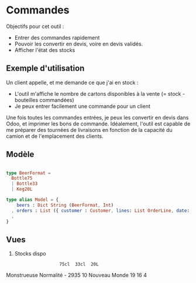 # Commandes

Objectifs pour cet outil :

- Entrer des commandes rapidement
- Pouvoir les convertir en devis, voire en devis validés.
- Afficher l'état des stocks

## Exemple d'utilisation

Un client appelle, et me demande ce que j'ai en stock :

- L'outil m'affiche le nombre de cartons disponibles à la vente (= stock - bouteilles commandées)
- Je peux entrer facilement une commande pour un client

Une fois toutes les commandes entrées, je peux les convertir en devis dans Odoo, et imprimer les bons de commande. Idéalement, l'outil est capable de me préparer des tournées de livraisons en fonction de la capacité du camion et de l'emplacement des clients.

## Modèle

```elm

type BeerFormat =
  Bottle75
  | Bottle33
  | Keg20L

type alias Model = {
    beers : Dict String (BeerFormat, Int)
  , orders : List ({ customer : Customer, lines: List OrderLine, date: Posix.time })
  ,
}
```

## Vues

1. Stocks dispo

                        75cl  33cl  20L
Monstrueuse Normalité   -     2935  10
Nouveau Monde           19    16    4
